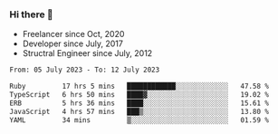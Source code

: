 ### Hi there 👋

- Freelancer since Oct, 2020
- Developer since July, 2017
- Structral Engineer since July, 2012

<!--START_SECTION:waka-->

```txt
From: 05 July 2023 - To: 12 July 2023

Ruby         17 hrs 5 mins   ████████████░░░░░░░░░░░░░   47.58 %
TypeScript   6 hrs 50 mins   ████▓░░░░░░░░░░░░░░░░░░░░   19.02 %
ERB          5 hrs 36 mins   ████░░░░░░░░░░░░░░░░░░░░░   15.61 %
JavaScript   4 hrs 57 mins   ███▒░░░░░░░░░░░░░░░░░░░░░   13.80 %
YAML         34 mins         ▒░░░░░░░░░░░░░░░░░░░░░░░░   01.59 %
```

<!--END_SECTION:waka-->
